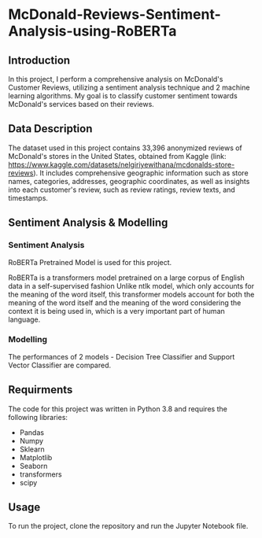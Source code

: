 # McDonald-Reviews-Sentiment-Analysis-using-RoBERTa

## Introduction
In this project, I perform a comprehensive analysis on McDonald's Customer Reviews, utilizing a sentiment analysis technique and 2 machine learning algorithms. My goal is to classify customer sentiment towards McDonald's services based on their reviews. 

## Data Description
The dataset used in this project contains 33,396 anonymized reviews of McDonald's stores in the United States, obtained from Kaggle (link: https://www.kaggle.com/datasets/nelgiriyewithana/mcdonalds-store-reviews). It includes comprehensive geographic information such as store names, categories, addresses, geographic coordinates, as well as insights into each customer's review, such as review ratings, review texts, and timestamps.

## Sentiment Analysis & Modelling
### Sentiment Analysis
RoBERTa Pretrained Model is used for this project. 

RoBERTa is a transformers model pretrained on a large corpus of English data in a self-supervised fashion
Unlike ntlk model, which only accounts for the meaning of the word itself, this transformer models account for both the meaning of the word itself and the meaning of the word considering the context it is being used in, which is a very important part of human language.

### Modelling
The performances of 2 models - Decision Tree Classifier and Support Vector Classifier are compared. 

## Requirments
The code for this project was written in Python 3.8 and requires the following libraries:
- Pandas
- Numpy
- Sklearn
- Matplotlib
- Seaborn
- transformers
- scipy

## Usage
To run the project, clone the repository and run the Jupyter Notebook file.
